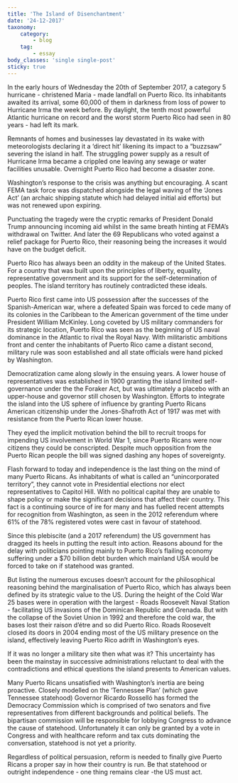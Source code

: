 ```yaml
---
title: 'The Island of Disenchantment'
date: '24-12-2017'
taxonomy:
    category:
        - blog
    tag:
        - essay
body_classes: 'single single-post'
sticky: true
---
```


In the early hours of Wednesday the 20th of September 2017, a category 5 hurricane - christened Maria - made landfall on Puerto Rico. Its inhabitants awaited its arrival, some 60,000 of them in darkness from loss of power to Hurricane Irma the week before. By daylight, the tenth most powerful Atlantic hurricane on record and the worst storm Puerto Rico had seen in 80 years - had left its mark.

Remnants of homes and businesses lay devastated in its wake with meteorologists declaring it a ‘direct hit’ likening its impact to a “buzzsaw” severing the island in half. The struggling power supply as a result of Hurricane Irma became a crippled one leaving any sewage or water facilities unusable. Overnight Puerto Rico had become a disaster zone.

Washington’s response to the crisis was anything but encouraging. A scant FEMA task force was dispatched alongside the legal waving of the ‘Jones Act’ (an archaic shipping statute which had delayed initial aid efforts) but was not renewed upon expiring.

Punctuating the tragedy were the cryptic remarks of President Donald Trump announcing incoming aid whilst in the same breath hinting at FEMA’s withdrawal on Twitter. And later the 69 Republicans who voted against a relief package for Puerto Rico, their reasoning being the increases it would have on the budget deficit.

Puerto Rico has always been an oddity in the makeup of the United States. For a country that was built upon the principles of liberty, equality, representative government and its support for the self-determination of peoples. The island territory has routinely contradicted these ideals.

Puerto Rico first came into US possession after the successes of the Spanish-American war, where a defeated Spain was forced to cede many of its colonies in the Caribbean to the American government of the time under President William McKinley. Long coveted by US military commanders for its strategic location, Puerto Rico was seen as the beginning of US naval dominance in the Atlantic to rival the Royal Navy. With militaristic ambitions front and center the inhabitants of Puerto Rico came a distant second, military rule was soon established and all state officials were hand picked by Washington.

Democratization came along slowly in the ensuing years. A lower house of representatives was established in 1900 granting the island limited self-governance under the the Foraker Act, but was ultimately a placebo with an upper-house and governor still chosen by Washington. Efforts to integrate the island into the US sphere of influence by granting Puerto Ricans American citizenship under the Jones-Shafroth Act of 1917 was met with resistance from the Puerto Rican lower house. 

They eyed the implicit motivation behind the bill to recruit troops for impending US involvement in World War 1, since Puerto Ricans were now citizens they could be conscripted. Despite much opposition from the Puerto Rican people the bill was signed dashing any hopes of sovereignty.

Flash forward to today and independence is the last thing on the mind of many Puerto Ricans. As inhabitants of what is called an “unincorporated territory”, they cannot vote in Presidential elections nor elect representatives to Capitol Hill. With no political capital they are unable to shape policy or make the significant decisions that affect their country. This fact is a continuing source of ire for many and has fuelled recent attempts for recognition from Washington, as seen in the 2012 referendum where 61% of the 78% registered votes were cast in favour of statehood.

Since this plebiscite (and a 2017 referendum) the US government has dragged its heels in putting the result into action. Reasons abound for the delay with politicians pointing mainly to Puerto Rico’s flailing economy suffering under a $70 billion debt burden which mainland USA would be forced to take on if statehood was granted.

But listing the numerous excuses doesn’t account for the philosophical reasoning behind the marginalisation of Puerto Rico, which has always been defined by its strategic value to the US. During the height of the Cold War 25 bases were in operation with the largest - Roads Roosevelt Naval Station - facilitating US invasions of the Dominican Republic and Grenada. But with the collapse of the Soviet Union in 1992 and therefore the cold war, the bases lost their raison d’étre and so did Puerto Rico. Roads Roosevelt closed its doors in 2004 ending most of the US military presence on the island, effectively leaving Puerto Rico adrift in Washington’s eyes. 

If it was no longer a military site then what was it? This uncertainty has been the mainstay in successive administrations reluctant to deal with the contradictions and ethical questions the island presents to American values.

Many Puerto Ricans unsatisfied with Washington’s inertia are being proactive. Closely modelled on the ‘Tennessee Plan’ (which gave Tennessee statehood) Governor Ricardo Rosselló has formed the Democracy Commission which is comprised of two senators and five representatives from different backgrounds and political beliefs. The bipartisan commission will be responsible for lobbying Congress to advance the cause of statehood. Unfortunately it can only be granted by a vote in Congress and with healthcare reform and tax cuts dominating the conversation, statehood is not yet a priority.

Regardless of political persuasion, reform is needed to finally give Puerto Ricans a proper say in how their country is run. Be that statehood or outright independence - one thing remains clear -the US must act.

